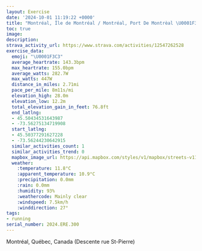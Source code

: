 ```yaml
---
layout: Exercise
date: '2024-10-01 11:19:22 +0000'
title: "Montréal, Île de Montréal / Montréal, Port De Montrèal \U0001F3C3"
toc: true
image:
description:
strava_activity_url: https://www.strava.com/activities/12547262528
exercise_data:
  emoji: "\U0001F3C3"
  average_heartrate: 143.3bpm
  max_heartrate: 155.0bpm
  average_watts: 282.7W
  max_watts: 447W
  distance_in_miles: 2.71mi
  pace_per_mile: 8m11s/mi
  elevation_high: 28.0m
  elevation_low: 12.2m
  total_elevation_gain_in_feet: 76.8ft
  end_latlng:
  - 45.50434531643987
  - -73.56275134719908
  start_latlng:
  - 45.50377291627228
  - -73.56244230642915
  similar_activities_count: 1
  similar_activities_trend: 0
  mapbox_image_url: https://api.mapbox.com/styles/v1/mapbox/streets-v11/static/path-5+787af2-1.0(%7DgvtGfd~_MVa%40Ny%40Rm%40%5E%7DAZm%40bAiCn%40wB%60%40iAT%7D%40v%40qBh%40u%40N%5BVs%40f%40qB%60%40kAV%7DALa%40%40MEMUKEIK%7B%40W%7B%40QcAQDa%40%40uCb%40yAP_CD_%40C%7B%40Mo%40Mg%40Cg%40O_%40Ce%40KkAQ%7B%40Q%5DMi%40Gw%40%5B%5BQ_%40OYUk%40%5DeCmAIMBu%40C%7BB_%40mTEGYAkGuAK%3FEHCx%40FZAL%5BRGHKPIT%3Fr%40Lt%40CLQXGV%40lCBXJPx%40ZHFFJ%40NA%60%40BjCDJvAp%40v%40b%40ZXf%40VNLDTEj%40%40jCDVJHd%40LbBbATRZN%5E%5CBH_%40z%40e%40v%40Kv%40Of%40k%40~%40a%40d%40S%60%40ERFFy%40_Ak%40g%40UO%3FFIAe%40%5BUUSKS~%40c%40nAKPGBAAKOIEC%3FED%5D%60BEh%40MP%3FJFPn%40%5CDH%3FDENGJUDSJIHILw%40zBCP%3FVI%5EANJ%5ELPrB%7C%40%60Ar%40d%40TVNr%40t%40LV%3FHQVUh%40_%40rAWh%40%3FRFJf%40V%60%40Zn%40z%40r%40%5EhAz%40n%40l%40V%5EPJ),pin-s-s+e5b22e(-73.55988,45.50287),pin-s-f+89ae00(-73.56141999999993,45.506400000000035)/auto/800x800?access_token=pk.eyJ1Ijoiam9zaGJlY2ttYW4iLCJhIjoiY205eWR2aDd1MWZ6djJrbXc4a3M0bWZleiJ9.XiG9OWkNcZk2QzjJbxLB4A
  weather:
    :temperature: 11.8°C
    :apparent_temperature: 10.9°C
    :precipitation: 0.0mm
    :rain: 0.0mm
    :humidity: 93%
    :weathercode: Mainly clear
    :windspeed: 7.5km/h
    :winddirection: 27°
tags:
- running
serial_number: 2024.ERE.300
---
```

Montréal, Québec, Canada (Descente rue St-Pierre)
